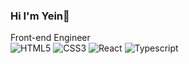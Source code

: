 ### Hi I'm Yein👋
Front-end Engineer
<br>
![HTML5](https://img.shields.io/badge/-HTML5-green?style=for-the-badge&logo=html5&logoColor=fffff)
![CSS3](https://img.shields.io/badge/-CSS3-orange?style=for-the-badge&logo=css3&logoColor=fffff)
![React](https://img.shields.io/badge/-React-blue?style=for-the-badge&logo=react&logoColor=fffff)
![Typescript](https://img.shields.io/badge/-Typescript-lightgrey?style=for-the-badge&logo=typescript&logoColor=fffff)

<!--
**ohyein00/ohyein00** is a ✨ _special_ ✨ repository because its `README.md` (this file) appears on your GitHub profile.

Here are some ideas to get you started:

- 🔭 I’m currently working on ...
- 🌱 I’m currently learning ...
- 👯 I’m looking to collaborate on ...
- 🤔 I’m looking for help with ...
- 💬 Ask me about ...
- 📫 How to reach me: ...
- 😄 Pronouns: ...
- ⚡ Fun fact: ...
-->
